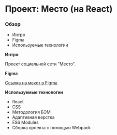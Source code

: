# Проект: Место (на React)

### Обзор

* Интро
* Figma
* Используемые технологии

**Интро**

Проект социальной сети "Место".

**Figma**

[Ссылка на макет в Figma](https://www.figma.com/file/2cn9N9jSkmxD84oJik7xL7/JavaScript.-Sprint-4?node-id=0%3A1)

**Используемые технологии**

* React
* CSS
* Методология БЭМ
* Адаптивная верстка
* ES6 Modules
* Сборка проекта с помощью Webpack
